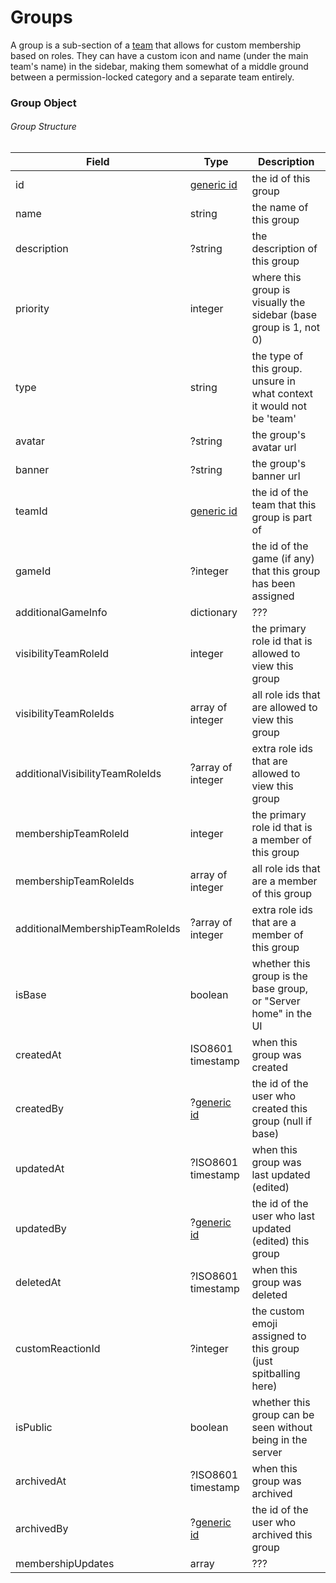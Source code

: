 # Groups

A group is a sub-section of a [team](/schlussstrich/resources/team) that allows for custom membership based on roles. They can have a custom icon and name (under the main team's name) in the sidebar, making them somewhat of a middle ground between a permission-locked category and a separate team entirely.

### Group Object

###### Group Structure

| Field                           | Type                                         | Description                                                           |
|---------------------------------|----------------------------------------------|-----------------------------------------------------------------------|
| id                              | [generic id](/schlussstrich/reference#generic-object-ids)  | the id of this group                                                  |
| name                            | string                                       | the name of this group                                                |
| description                     | ?string                                      | the description of this group                                         |
| priority                        | integer                                      | where this group is visually the sidebar (base group is 1, not 0)     |
| type                            | string                                       | the type of this group. unsure in what context it would not be 'team' |
| avatar                          | ?string                                      | the group's avatar url                                                |
| banner                          | ?string                                      | the group's banner url                                                |
| teamId                          | [generic id](/schlussstrich/reference#generic-object-ids)  | the id of the team that this group is part of                         |
| gameId                          | ?integer                                     | the id of the game (if any) that this group has been assigned         |
| additionalGameInfo              | dictionary                                   | ???                                                                   |
| visibilityTeamRoleId            | integer                                      | the primary role id that is allowed to view this group                |
| visibilityTeamRoleIds           | array of integer                             | all role ids that are allowed to view this group                      |
| additionalVisibilityTeamRoleIds | ?array of integer                            | extra role ids that are allowed to view this group                    |
| membershipTeamRoleId            | integer                                      | the primary role id that is a member of this group                    |
| membershipTeamRoleIds           | array of integer                             | all role ids that are a member of this group                          |
| additionalMembershipTeamRoleIds | ?array of integer                            | extra role ids that are a member of this group                        |
| isBase                          | boolean                                      | whether this group is the base group, or "Server home" in the UI      |
| createdAt                       | ISO8601 timestamp                            | when this group was created                                           |
| createdBy                       | ?[generic id](/schlussstrich/reference#generic-object-ids) | the id of the user who created this group (null if base)              |
| updatedAt                       | ?ISO8601 timestamp                           | when this group was last updated (edited)                             |
| updatedBy                       | ?[generic id](/schlussstrich/reference#generic-object-ids) | the id of the user who last updated (edited) this group               |
| deletedAt                       | ?ISO8601 timestamp                           | when this group was deleted                                           |
| customReactionId                | ?integer                                     | the custom emoji assigned to this group (just spitballing here)       |
| isPublic                        | boolean                                      | whether this group can be seen without being in the server            |
| archivedAt                      | ?ISO8601 timestamp                           | when this group was archived                                          |
| archivedBy                      | ?[generic id](/schlussstrich/reference#generic-object-ids) | the id of the user who archived this group                            |
| membershipUpdates               | array                                        | ???                                                                   |
